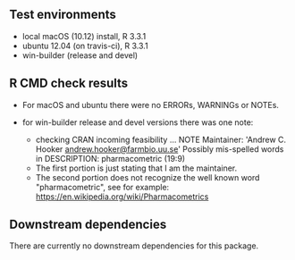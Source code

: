 ## Test environments
* local macOS (10.12) install, R 3.3.1
* ubuntu 12.04 (on travis-ci), R 3.3.1
* win-builder (release and devel)

## R CMD check results
* For macOS and ubuntu there were no ERRORs, WARNINGs or NOTEs. 

* for win-builder release and devel versions there was one note:
   
   * checking CRAN incoming feasibility ... NOTE
   Maintainer: 'Andrew C. Hooker <andrew.hooker@farmbio.uu.se>'
   Possibly mis-spelled words in DESCRIPTION:
     pharmacometric (19:9)
     
   - The first portion is just stating that I am the maintainer.  
   - The second portion does not recognize the well known word "pharmacometric",
     see for example: https://en.wikipedia.org/wiki/Pharmacometrics
   
   
## Downstream dependencies
There are currently no downstream dependencies for this package.
